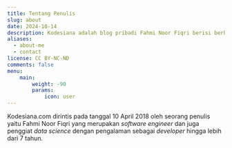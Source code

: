 ```yaml
---
title: Tentang Penulis
slug: about
date: 2024-10-14
description: Kodesiana adalah blog pribadi Fahmi Noor Fiqri berisi berbagai artikel mulai dari software engineering hingga machine learning
aliases:
  - about-me
  - contact
license: CC BY-NC-ND
comments: false
menu:
    main: 
        weight: -90
        params:
            icon: user
---
```


Kodesiana.com dirintis pada tanggal 10 April 2018 oleh seorang penulis yaitu Fahmi Noor Fiqri yang merupakan *software engineer* dan juga penggiat *data science* dengan pengalaman sebagai *developer* hingga lebih dari 7 tahun.
